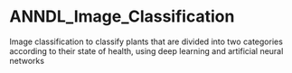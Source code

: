# ANNDL_Image_Classification
Image classification  to classify plants that are divided into two categories according to their state of health, using deep learning and artificial neural networks
